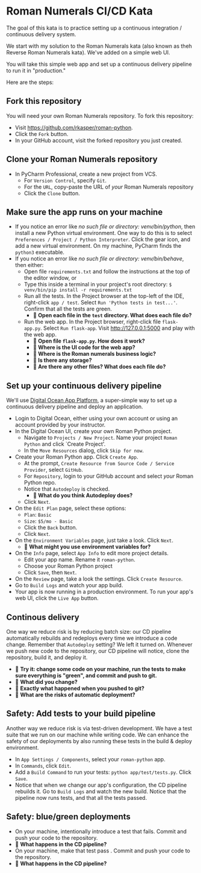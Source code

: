 # Roman Numerals CI/CD Kata

The goal of this kata is to practice setting up a continuous integration / continuous delivery system.

We start with my solution to the Roman Numerals kata (also known as theh Reverse Roman Numerals kata). We've added on a simple web UI.

You will take this simple web app and set up a continuous delivery pipeline to run it in "production."

Here are the steps:

## Fork this repository
You will need your own Roman Numerals repository. To fork this repository:
- Visit https://github.com/rkasper/roman-python.
- Click the `Fork` button.
- In your GitHub account, visit the forked repository you just created.

## Clone your Roman Numerals repository
- In PyCharm Professional, create a new project from VCS.
  - For `Version Control`, specify `Git`.
  - For the `URL`, copy-paste the URL of _your_ Roman Numerals repository
  - Click the `Clone` button.

## Make sure the app runs on your machine
- If you notice an error like _no such file or directory: venv/bin/python_, then install a new Python virtual environment. One way to do this is to select `Preferences / Project / Python Interpreter`. Click the gear icon, and add a new virtual environment. On my machine, PyCharm finds the `python3` executable.
- If you notice an error like _no such file or directory: venv/bin/behave_, then either:
  - Open file `requirements.txt` and follow the instructions at the top of the editor window, or
  - Type this inside a terminal in your project's root directory:
`$ venv/bin/pip install -r requirements.txt`
  - Run all the tests. In the Project browser at the top-left of the IDE, right-click `app / test`. Select `Run 'Python tests in test...'`. Confirm that all the tests are green.
    - 🤔 __Open each file in the `test` directory. What does each file do?__
  - Run the web app. In the Project browser, right-click file `flask-app.py`. Select `Run flask-app`. Visit http://127.0.0.1:5000 and play with the web app.
    - 🤔 __Open file `flask-app.py`. How does it work?__
    - 🤔 __Where is the UI code for the web app?__
    - 🤔 __Where is the Roman numerals business logic?__
    - 🤔 __Is there any storage?__
    - 🤔 __Are there any other files? What does each file do?__

## Set up your continuous delivery pipeline
We'll use [Digital Ocean App Platform](https://www.digitalocean.com/products/app-platform), a super-simple way to set up a continuous delivery pipeline and deploy an application.
- Login to Digital Ocean, either using your own account or using an account provided by your instructor.
- In the Digital Ocean UI, create your own Roman Python project.
  - Navigate to `Projects / New Project`. Name your project `Roman Python` and click `Create Project'.
  - In the `Move Resources` dialog, click `Skip for now`.
- Create your Roman Python app. Click `Create App`.
  - At the prompt, `Create Resource from Source Code / Service Provider`, select `GitHub`.
  - For `Repository`, login to your GitHub account and select _your_ Roman Python repo.
  - Notice that `Autodeploy` is checked.
    - 🤔 __What do you think Autodeploy does?__
  - Click `Next`. 
- On the `Edit Plan` page, select these options:
  - `Plan`: `Basic`
  - `Size`: `$5/mo - Basic`
  - Click the `Back` button.
  - Click `Next`. 
- On the `Environment Variables` page, just take a look. Click `Next`.
  - 🤔 __What might you use environment variables for?__
- On the `Info` page, select `App Info` to edit more project details.
  - Edit your app name. Rename it `roman-python`.
  - Choose your Roman Python project
  - Click `Save`, then `Next`.
- On the `Review` page, take a look the settings. Click `Create Resource`.
- Go to `Build Logs` and watch your app build.
- Your app is now running in a production environment. To run your app's web UI, click the `Live App` button.

## Continous delivery
One way we reduce risk is by reducing batch size: our CD pipeline automatically rebuilds and redeploys every time we introduce a code change. Remember that `Autodeploy` setting? We left it turned on. Whenever we push new code to the repository, our CD pipeline will notice, clone the repository, build it, and deploy it.
- 🤔 __Try it: change some code on your machine, run the tests to make sure everything is "green", and commit and push to git.__
- 🤔 __What did you change?__
- 🤔 __Exactly what happened when you pushed to git?__
- 🤔 __What are the risks of automatic deployment?__

## Safety: Add tests to your build pipeline
Another way we reduce risk is via test-driven development. We have a test suite that we run on our machine while writing code. We can enhance the safety of our deployments by also running these tests in the build & deploy environment.
- In `App Settings / Components`, select your `roman-python` app.
- In `Commands`, click `Edit`. 
- Add a `Build Command` to run your tests: `python app/test/tests.py`. Click `Save`.
- Notice that when we change our app's configuration, the CD pipeline rebuilds it. Go to `Build Logs` and watch the new build. Notice that the pipeline now runs tests, and that all the tests passed.

## Safety: blue/green deployments
- On your machine, intentionally introduce a test that fails. Commit and push your code to the repository.
- 🤔 __What happens in the CD pipeline?__
- On your machine, make that test pass . Commit and push your code to the repository.
- 🤔 __What happens in the CD pipeline?__